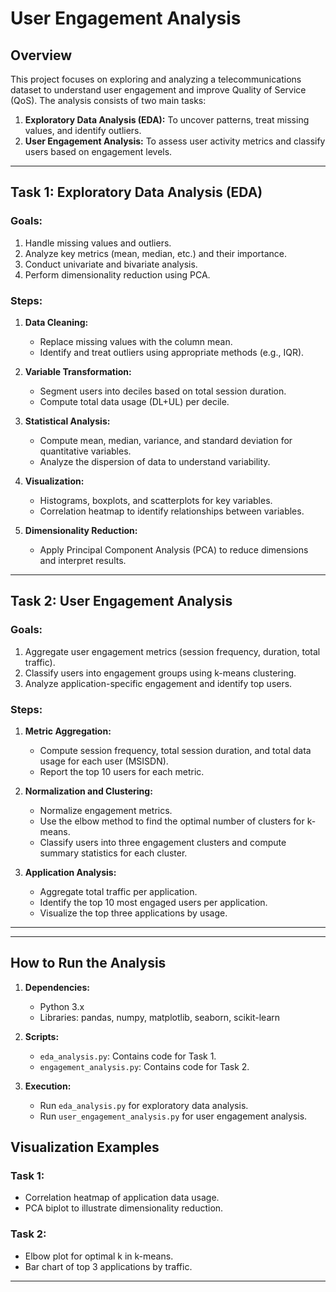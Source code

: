 # User Engagement Analysis

## Overview
This project focuses on exploring and analyzing a telecommunications dataset to understand user engagement and improve Quality of Service (QoS). The analysis consists of two main tasks:

1. **Exploratory Data Analysis (EDA):** To uncover patterns, treat missing values, and identify outliers.
2. **User Engagement Analysis:** To assess user activity metrics and classify users based on engagement levels.

---

## Task 1: Exploratory Data Analysis (EDA)

### Goals:
1. Handle missing values and outliers.
2. Analyze key metrics (mean, median, etc.) and their importance.
3. Conduct univariate and bivariate analysis.
4. Perform dimensionality reduction using PCA.

### Steps:
1. **Data Cleaning:**
   - Replace missing values with the column mean.
   - Identify and treat outliers using appropriate methods (e.g., IQR).

2. **Variable Transformation:**
   - Segment users into deciles based on total session duration.
   - Compute total data usage (DL+UL) per decile.

3. **Statistical Analysis:**
   - Compute mean, median, variance, and standard deviation for quantitative variables.
   - Analyze the dispersion of data to understand variability.

4. **Visualization:**
   - Histograms, boxplots, and scatterplots for key variables.
   - Correlation heatmap to identify relationships between variables.

5. **Dimensionality Reduction:**
   - Apply Principal Component Analysis (PCA) to reduce dimensions and interpret results.

---

## Task 2: User Engagement Analysis

### Goals:
1. Aggregate user engagement metrics (session frequency, duration, total traffic).
2. Classify users into engagement groups using k-means clustering.
3. Analyze application-specific engagement and identify top users.

### Steps:
1. **Metric Aggregation:**
   - Compute session frequency, total session duration, and total data usage for each user (MSISDN).
   - Report the top 10 users for each metric.

2. **Normalization and Clustering:**
   - Normalize engagement metrics.
   - Use the elbow method to find the optimal number of clusters for k-means.
   - Classify users into three engagement clusters and compute summary statistics for each cluster.

3. **Application Analysis:**
   - Aggregate total traffic per application.
   - Identify the top 10 most engaged users per application.
   - Visualize the top three applications by usage.

---



---

## How to Run the Analysis

1. **Dependencies:**
   - Python 3.x
   - Libraries: pandas, numpy, matplotlib, seaborn, scikit-learn

2. **Scripts:**
   - `eda_analysis.py`: Contains code for Task 1.
   - `engagement_analysis.py`: Contains code for Task 2.

3. **Execution:**
   - Run `eda_analysis.py` for exploratory data analysis.
   - Run `user_engagement_analysis.py` for user engagement analysis.



## Visualization Examples

### Task 1:
- Correlation heatmap of application data usage.
- PCA biplot to illustrate dimensionality reduction.

### Task 2:
- Elbow plot for optimal k in k-means.
- Bar chart of top 3 applications by traffic.

---